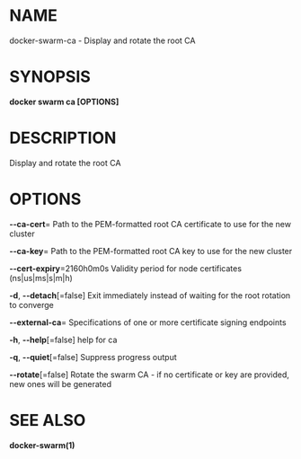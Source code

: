 # NAME

docker-swarm-ca - Display and rotate the root CA

# SYNOPSIS

**docker swarm ca \[OPTIONS\]**

# DESCRIPTION

Display and rotate the root CA

# OPTIONS

**--ca-cert**= Path to the PEM-formatted root CA certificate to use for the new cluster

**--ca-key**= Path to the PEM-formatted root CA key to use for the new cluster

**--cert-expiry**=2160h0m0s Validity period for node certificates (ns|us|ms|s|m|h)

**-d**, **--detach**\[=false\] Exit immediately instead of waiting for the root rotation to converge

**--external-ca**= Specifications of one or more certificate signing endpoints

**-h**, **--help**\[=false\] help for ca

**-q**, **--quiet**\[=false\] Suppress progress output

**--rotate**\[=false\] Rotate the swarm CA - if no certificate or key are provided, new ones will be generated

# SEE ALSO

**docker-swarm(1)**
